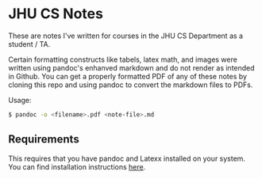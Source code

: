 # JHU CS Notes

These are notes I've written for courses in the JHU CS Department as a student / TA. 

Certain formatting constructs like tabels, latex math, and images were written using pandoc's enhanved markdown and do not render as intended in Github. You can get a properly formatted PDF of any of these notes by cloning this repo and using pandoc to convert the markdown files to PDFs. 

Usage:
```Bash
$ pandoc -o <filename>.pdf <note-file>.md
```

## Requirements

This requires that you have pandoc and Latexx installed on your system. You can find installation instructions [here](https://pandoc.org/installing.html). 
